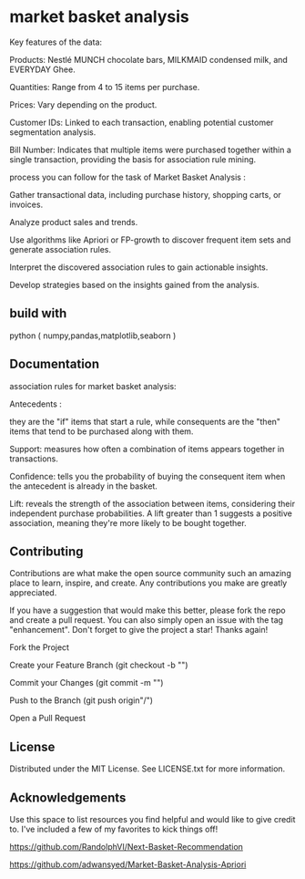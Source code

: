
# market basket analysis

Key features of the data:

Products:  Nestlé MUNCH chocolate bars, MILKMAID condensed milk, and EVERYDAY Ghee.

Quantities:  Range from 4 to 15 items per purchase.

Prices: Vary depending on the product.

Customer IDs: Linked to each transaction, enabling potential customer segmentation analysis.

Bill Number: Indicates that multiple items were purchased together within a single transaction, providing the basis for association rule  mining.

process you can follow for the task of Market Basket Analysis :

Gather transactional data, including purchase history, shopping carts, or invoices.

Analyze product sales and trends.

Use algorithms like Apriori or FP-growth to discover frequent item sets and generate association rules.

Interpret the discovered association rules to gain actionable insights.

Develop strategies based on the insights gained from the analysis.
## build with 
python ( numpy,pandas,matplotlib,seaborn ) 


## Documentation

 association rules for market basket analysis:

Antecedents :

they are the "if" items that start a rule, while consequents are the "then" items that tend to be purchased along with them.

Support:
 measures how often a combination of items appears together in transactions.

Confidence:
 tells you the probability of buying the consequent item when the antecedent is already in the basket.

Lift:
 reveals the strength of the association between items, considering their independent purchase probabilities. A lift greater than 1 suggests a positive association, meaning they're more likely to be bought together.


## Contributing

Contributions are what make the open source community such an amazing place to learn, inspire, and create. Any contributions you make are greatly appreciated.

If you have a suggestion that would make this better, please fork the repo and create a pull request. You can also simply open an issue with the tag "enhancement". Don't forget to give the project a star! Thanks again!

Fork the Project

Create your Feature Branch (git checkout -b "")

Commit your Changes (git commit -m "")

Push to the Branch (git push origin"/")

Open a Pull Request


## License

Distributed under the MIT License. See LICENSE.txt for more information.


## Acknowledgements

Use this space to list resources you find helpful and would like to give credit to. I've included a few of my favorites to kick things off!

https://github.com/RandolphVI/Next-Basket-Recommendation

https://github.com/adwansyed/Market-Basket-Analysis-Apriori

